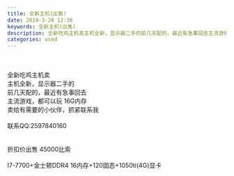 ```yaml
---
title: 全新主机(出售)
date: 2019-3-26 12:36
keywords: 全新主机(出售)
description: 全新吃鸡主机卖主机全新，显示器二手的前几天配的，最近有急事回去主流游戏，都可以玩16G内存卖给有需要的小伙伴，抓紧联系我联系QQ:2597840160折扣价出售45000比索I7-7700+金士顿DDR416内存+120固态+1050ti(
categories: used
---
```

<td class="t_f" id="postmessage_3310654">

<br/>
<br/>
全新吃鸡主机卖<br/>
主机全新，显示器二手的<br/>
前几天配的，最近有急事回去<br/>
主流游戏，都可以玩 16G内存<br/>
卖给有需要的小伙伴，抓紧联系我<br/>
<br/>
联系QQ:2597840160<br/>
<br/>
<br/>
折扣价出售 45000比索<br/>
<br/>
I7-7700+金士顿DDR4 16内存+120固态+1050ti(4G)显卡<br/>
<br/>
<br/>
</td>
